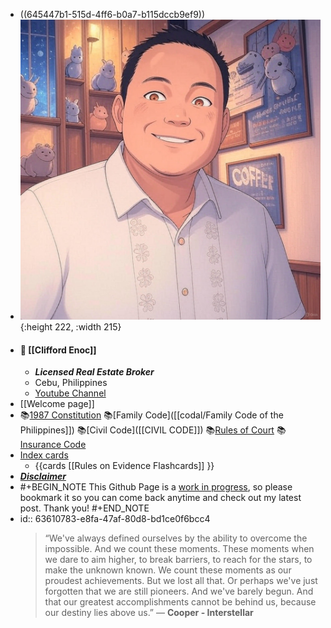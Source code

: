 - ((645447b1-515d-4ff6-b0a7-b115dccb9ef9))
- ![IMG_4642.JPG](../assets/IMG_4642_1743342510124_0.JPG){:height 222, :width 215}
- #### 🙌 **[[Clifford Enoc]]**
	- ***Licensed Real Estate Broker***
	- Cebu, Philippines
	- [Youtube Channel](https://www.youtube.com/cliffordenoc)
- [[Welcome page]]
- 📚[1987 Constitution]([[CONSTI_1987_Annotated]]) 📚[Family Code]([[codal/Family Code of the Philippines]]) 📚[Civil Code]([[CIVIL CODE]]) 📚[Rules of Court]([[ROC_Annotated]]) 📚[Insurance Code]([[codal/Special_Laws/The_Insurance_Code]])
- [Index cards]([[Index_Cards]])
	- {{cards [[Rules on Evidence Flashcards]] }}
- [***Disclaimer***](((635b3d4a-3926-469b-8dd5-980f6f7c1721)))
- #+BEGIN_NOTE
  This Github Page is a [work in progress]([[WIP]]), so please bookmark it so you can come back anytime and check out my latest post. Thank you!
  #+END_NOTE
- id:: 63610783-e8fa-47af-80d8-bd1ce0f6bcc4
  > “We've always defined ourselves by the ability to overcome the impossible. And we count these moments. These moments when we dare to aim higher, to break barriers, to reach for the stars, to make the unknown known. We count these moments as our proudest achievements. But we lost all that. Or perhaps we've just forgotten that we are still pioneers. And we've barely begun. And that our greatest accomplishments cannot be behind us, because our destiny lies above us.” ― **Cooper - Interstellar**
